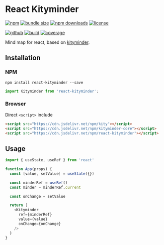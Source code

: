 # React Kityminder

[![npm][badge-version]][npm]
[![bundle size][badge-size]][bundlephobia]
[![npm downloads][badge-downloads]][npm]
[![license][badge-license]][license]


[![github][badge-issues]][github]
[![build][badge-build]][travis]
[![coverage][badge-coverage]][coveralls]


Mind map for react, based on [kityminder](https://github.com/fex-team/kityminder-core#readme).

## Installation

### NPM

```
npm install react-kityminder --save
```

```js
import Kityminder from 'react-kityminder';
```

### Browser

Direct `<script>` include

```html
<script src="https://cdn.jsdelivr.net/npm/kity"></script>
<script src="https://cdn.jsdelivr.net/npm/kityminder-core"></script>
<script src="https://cdn.jsdelivr.net/npm/react-kityminder"></script>
```

## Usage

```js
import { useState, useRef } from 'react'

function App(props) {
  const [value, setValue] = useState({})

  const minderRef = useRef()
  const minder = minderRef.current

  const onChange = setValue

  return (
    <Kityminder
      ref={minderRef}
      value={value}
      onChange={onChange}
    />
  )
}
```


[badge-version]: https://img.shields.io/npm/v/react-kityminder.svg
[badge-downloads]: https://img.shields.io/npm/dt/react-kityminder.svg
[npm]: https://www.npmjs.com/package/react-kityminder

[badge-size]: https://img.shields.io/bundlephobia/minzip/react-kityminder.svg
[bundlephobia]: https://bundlephobia.com/result?p=react-kityminder

[badge-license]: https://img.shields.io/npm/l/react-kityminder.svg
[license]: https://github.com/Cweili/react-kityminder/blob/master/LICENSE

[badge-issues]: https://img.shields.io/github/issues/Cweili/react-kityminder.svg
[github]: https://github.com/Cweili/react-kityminder

[badge-build]: https://img.shields.io/travis/com/Cweili/react-kityminder/master.svg
[travis]: https://travis-ci.com/Cweili/react-kityminder

[badge-coverage]: https://img.shields.io/coveralls/github/Cweili/react-kityminder/master.svg
[coveralls]: https://coveralls.io/github/Cweili/react-kityminder?branch=master

